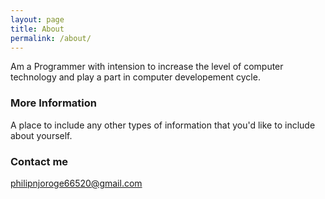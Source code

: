 ```yaml
---
layout: page
title: About
permalink: /about/
---
```


Am a Programmer with intension to increase the level of computer technology and play a part in computer developement cycle.

### More Information

A place to include any other types of information that you'd like to include about yourself.

### Contact me

[philipnjoroge66520@gmail.com](http://philipnjoroge66520@gmail.com)
